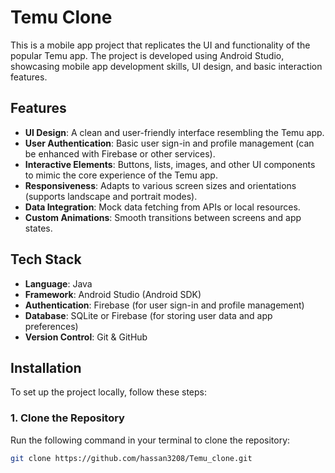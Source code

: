 # Temu Clone

This is a mobile app project that replicates the UI and functionality of the popular Temu app. The project is developed using Android Studio, showcasing mobile app development skills, UI design, and basic interaction features.

## Features

- **UI Design**: A clean and user-friendly interface resembling the Temu app.
- **User Authentication**: Basic user sign-in and profile management (can be enhanced with Firebase or other services).
- **Interactive Elements**: Buttons, lists, images, and other UI components to mimic the core experience of the Temu app.
- **Responsiveness**: Adapts to various screen sizes and orientations (supports landscape and portrait modes).
- **Data Integration**: Mock data fetching from APIs or local resources.
- **Custom Animations**: Smooth transitions between screens and app states.

## Tech Stack

- **Language**: Java
- **Framework**: Android Studio (Android SDK)
- **Authentication**: Firebase (for user sign-in and profile management)
- **Database**: SQLite or Firebase (for storing user data and app preferences)
- **Version Control**: Git & GitHub

## Installation

To set up the project locally, follow these steps:

### 1. Clone the Repository

Run the following command in your terminal to clone the repository:

```bash
git clone https://github.com/hassan3208/Temu_clone.git
